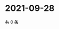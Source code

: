 # 2021-09-28

共 0 条

<!-- BEGIN WEIBO -->
<!-- 最后更新时间 Tue Sep 28 2021 14:00:49 GMT+0800 (China Standard Time) -->

<!-- END WEIBO -->
